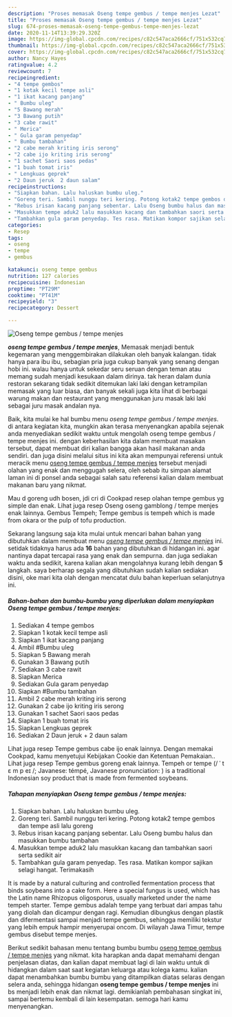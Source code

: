 ```yaml
---
description: "Proses memasak Oseng tempe gembus / tempe menjes Lezat"
title: "Proses memasak Oseng tempe gembus / tempe menjes Lezat"
slug: 674-proses-memasak-oseng-tempe-gembus-tempe-menjes-lezat
date: 2020-11-14T13:39:29.320Z
image: https://img-global.cpcdn.com/recipes/c82c547aca2666cf/751x532cq70/oseng-tempe-gembus-tempe-menjes-foto-resep-utama.jpg
thumbnail: https://img-global.cpcdn.com/recipes/c82c547aca2666cf/751x532cq70/oseng-tempe-gembus-tempe-menjes-foto-resep-utama.jpg
cover: https://img-global.cpcdn.com/recipes/c82c547aca2666cf/751x532cq70/oseng-tempe-gembus-tempe-menjes-foto-resep-utama.jpg
author: Nancy Hayes
ratingvalue: 4.2
reviewcount: 7
recipeingredient:
- "4 tempe gembos"
- "1 kotak kecil tempe asli"
- "1 ikat kacang panjang"
- " Bumbu uleg"
- "5 Bawang merah"
- "3 Bawang putih"
- "3 cabe rawit"
- " Merica"
- " Gula garam penyedap"
- " Bumbu tambahan"
- "2 cabe merah kriting iris serong"
- "2 cabe ijo kriting iris serong"
- "1 sachet Saori saos pedas"
- "1 buah tomat iris"
- " Lengkuas geprek"
- "2 Daun jeruk  2 daun salam"
recipeinstructions:
- "Siapkan bahan. Lalu haluskan bumbu uleg."
- "Goreng teri. Sambil nunggu teri kering. Potong kotak2 tempe gembos dan tempe asli lalu goreng"
- "Rebus irisan kacang panjang sebentar. Lalu Oseng bumbu halus dan masukkan bumbu tambahan"
- "Masukkan tempe aduk2 lalu masukkan kacang dan tambahkan saori serta sedikit air"
- "Tambahkan gula garam penyedap. Tes rasa. Matikan kompor sajikan selagi hangat. Terimakasih"
categories:
- Resep
tags:
- oseng
- tempe
- gembus

katakunci: oseng tempe gembus 
nutrition: 127 calories
recipecuisine: Indonesian
preptime: "PT29M"
cooktime: "PT41M"
recipeyield: "3"
recipecategory: Dessert

---
```



![Oseng tempe gembus / tempe menjes](https://img-global.cpcdn.com/recipes/c82c547aca2666cf/751x532cq70/oseng-tempe-gembus-tempe-menjes-foto-resep-utama.jpg)

<b><i>oseng tempe gembus / tempe menjes</i></b>, Memasak menjadi bentuk kegemaran yang menggembirakan dilakukan oleh banyak kalangan. tidak hanya para ibu ibu, sebagian pria juga cukup banyak yang senang dengan hobi ini. walau hanya untuk sekedar seru seruan dengan teman atau memang sudah menjadi kesukaan dalam dirinya. tak heran dalam dunia restoran sekarang tidak sedikit ditemukan laki laki dengan ketrampilan memasak yang luar biasa, dan banyak sekali juga kita lihat di berbagai warung makan dan restaurant yang menggunakan juru masak laki laki sebagai juru masak andalan nya.

Baik, kita mulai ke hal bumbu menu <i>oseng tempe gembus / tempe menjes</i>. di antara kegiatan kita, mungkin akan terasa menyenangkan apabila sejenak anda menyediakan sedikit waktu untuk mengolah oseng tempe gembus / tempe menjes ini. dengan keberhasilan kita dalam membuat masakan tersebut, dapat membuat diri kalian bangga akan hasil makanan anda sendiri. dan juga disini melalui situs ini kita akan mempunyai referensi untuk meracik menu <u>oseng tempe gembus / tempe menjes</u> tersebut menjadi olahan yang enak dan menggugah selera, oleh sebab itu simpan alamat laman ini di ponsel anda sebagai salah satu referensi kalian dalam membuat makanan baru yang nikmat.

Mau d goreng udh bosen, jdi cri di Cookpad resep olahan tempe gembus yg simple dan enak. Lihat juga resep Oseng oseng gamblong / tempe menjes enak lainnya. Gembus Tempeh; Tempe gembus is tempeh which is made from okara or the pulp of tofu production.


Sekarang langsung saja kita mulai untuk mencari bahan bahan yang dibutuhkan dalam membuat menu <u><i>oseng tempe gembus / tempe menjes</i></u> ini. setidak tidaknya harus ada <b>16</b> bahan yang dibutuhkan di hidangan ini. agar nantinya dapat tercapai rasa yang enak dan sempurna. dan juga sediakan waktu anda sedikit, karena kalian akan mengolahnya kurang lebih dengan <b>5</b> langkah. saya berharap segala yang dibutuhkan sudah kalian sediakan disini, oke mari kita olah dengan mencatat dulu bahan keperluan selanjutnya ini.

<!--inarticleads1-->

##### Bahan-bahan dan bumbu-bumbu yang diperlukan dalam menyiapkan Oseng tempe gembus / tempe menjes:

1. Sediakan 4 tempe gembos
1. Siapkan 1 kotak kecil tempe asli
1. Siapkan 1 ikat kacang panjang
1. Ambil  #Bumbu uleg
1. Siapkan 5 Bawang merah
1. Gunakan 3 Bawang putih
1. Sediakan 3 cabe rawit
1. Siapkan  Merica
1. Sediakan  Gula garam penyedap
1. Siapkan  #Bumbu tambahan
1. Ambil 2 cabe merah kriting iris serong
1. Gunakan 2 cabe ijo kriting iris serong
1. Gunakan 1 sachet Saori saos pedas
1. Siapkan 1 buah tomat iris
1. Siapkan  Lengkuas geprek
1. Sediakan 2 Daun jeruk + 2 daun salam


Lihat juga resep Tempe gembus cabe ijo enak lainnya. Dengan memakai Cookpad, kamu menyetujui Kebijakan Cookie dan Ketentuan Pemakaian.. Lihat juga resep Tempe gembus goreng enak lainnya. Tempeh or tempe (/ ˈ t ɛ m p eɪ /; Javanese: témpé, Javanese pronunciation: ) is a traditional Indonesian soy product that is made from fermented soybeans. 

<!--inarticleads2-->

##### Tahapan menyiapkan Oseng tempe gembus / tempe menjes:

1. Siapkan bahan. Lalu haluskan bumbu uleg.
1. Goreng teri. Sambil nunggu teri kering. Potong kotak2 tempe gembos dan tempe asli lalu goreng
1. Rebus irisan kacang panjang sebentar. Lalu Oseng bumbu halus dan masukkan bumbu tambahan
1. Masukkan tempe aduk2 lalu masukkan kacang dan tambahkan saori serta sedikit air
1. Tambahkan gula garam penyedap. Tes rasa. Matikan kompor sajikan selagi hangat. Terimakasih


It is made by a natural culturing and controlled fermentation process that binds soybeans into a cake form. Here a special fungus is used, which has the Latin name Rhizopus oligosporus, usually marketed under the name tempeh starter. Tempe gembus adalah tempe yang terbuat dari ampas tahu yang diolah dan dicampur dengan ragi. Kemudian dibungkus dengan plastik dan difermentasi sampai menjadi tempe gembus, sehingga memiliki tekstur yang lebih empuk hampir menyerupai oncom. Di wilayah Jawa Timur, tempe gembus disebut tempe menjes. 

Berikut sedikit bahasan menu tentang bumbu bumbu <u>oseng tempe gembus / tempe menjes</u> yang nikmat. kita harapkan anda dapat memahami dengan penjelasan diatas, dan kalian dapat membuat lagi di lain waktu untuk di hidangkan dalam saat saat kegiatan keluarga atau kolega kamu. kalian dapat menambahkan bumbu bumbu yang ditampilkan diatas selaras dengan selera anda, sehingga hidangan <b>oseng tempe gembus / tempe menjes</b> ini bs menjadi lebih enak dan nikmat lagi. demikianlah pembahasan singkat ini, sampai bertemu kembali di lain kesempatan. semoga hari kamu menyenangkan.
